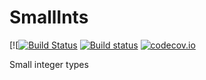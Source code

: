 # SmallInts

[![[![Build Status](https://travis-ci.org/eschnett/SmallInts.jl.svg?branch=master)](https://travis-ci.org/eschnett/SmallInts.jl)
[![Build status](https://ci.appveyor.com/api/projects/status/ljdkgof42i3fgwf6?svg=true)](https://ci.appveyor.com/project/eschnett/SmallInts-jl)
[![codecov.io](https://codecov.io/github/eschnett/SmallInts.jl/coverage.svg?branch=master)](https://codecov.io/github/eschnett/SmallInts.jl?branch=master)

Small integer types
